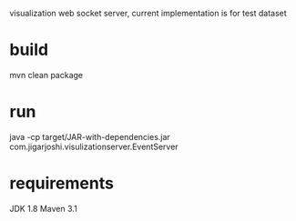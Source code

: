 visualization  web socket server, current implementation is for test dataset

# build

mvn clean package

# run

java -cp target/JAR-with-dependencies.jar com.jigarjoshi.visulizationserver.EventServer

# requirements

JDK 1.8
Maven 3.1